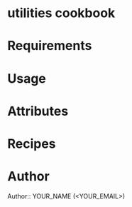 # utilities cookbook

# Requirements

# Usage

# Attributes

# Recipes

# Author

Author:: YOUR_NAME (<YOUR_EMAIL>)
